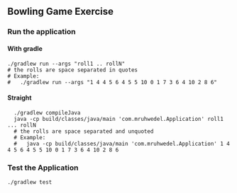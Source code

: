 ## Bowling Game Exercise
### Run the application

#### With gradle
```
./gradlew run --args "roll1 .. rollN"
# the rolls are space separated in quotes
# Example: 
#   ./gradlew run --args "1 4 4 5 6 4 5 5 10 0 1 7 3 6 4 10 2 8 6"
```

#### Straight
```
  ./gradlew compileJava   
  java -cp build/classes/java/main 'com.mruhwedel.Application' roll1 ... rollN
  # the rolls are space separated and unquoted
  # Example:
  #   java -cp build/classes/java/main 'com.mruhwedel.Application' 1 4 4 5 6 4 5 5 10 0 1 7 3 6 4 10 2 8 6
```

### Test the Application
```
./gradlew test
```
